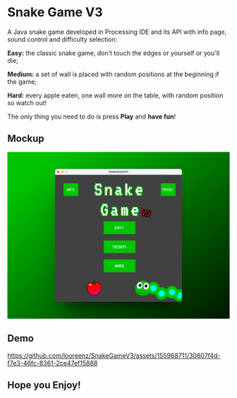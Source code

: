 # Snake Game V3

A Java snake game developed in Processing IDE and its API with info page, sound control and difficulty selection:

**Easy:** the classic snake game, don't touch the edges or yourself or you'll die;

**Medium:** a set of wall is placed with random positions at the beginning if the game;

**Hard:** every apple eaten, one wall more on the table, with random position so watch out!

The only thing you need to do is press **Play** and **have fun**!

## Mockup

![](mockups/home.png)

## Demo

https://github.com/looreenz/SnakeGameV3/assets/155968711/30607f4d-f7e3-46fc-8361-2ce47ef15888

## Hope you Enjoy!

